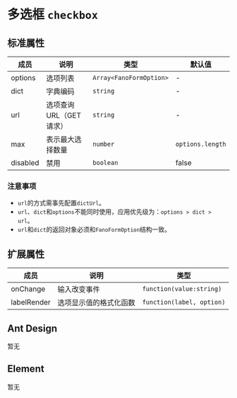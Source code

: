 # 多选框 `checkbox`

## 标准属性

| 成员 | 说明 | 类型 | 默认值 |
| --- | --- | --- | --- |
| options | 选项列表 | `Array<FanoFormOption>` | - |
| dict| 字典编码 | `string` | - |
| url | 选项查询URL（GET请求） | `string` | - |
| max | 表示最大选择数量 | `number` | `options.length` |
| disabled | 禁用 | `boolean` | false |

### 注意事项

- `url`的方式需事先配置`dictUrl`。
- `url`、`dict`和`options`不能同时使用，应用优先级为：`options > dict > url`。
- `url`和`dict`的返回对象必须和`FanoFormOption`结构一致。

## 扩展属性

| 成员 | 说明 | 类型 |
| --- | --- | --- |
| onChange | 输入改变事件 | `function(value:string)` |
| labelRender | 选项显示值的格式化函数 | `function(label, option)` |

## Ant Design

暂无

## Element

暂无